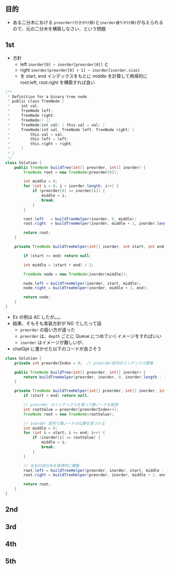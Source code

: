 ## 目的
- ある二分木における `preorder(行きがけ順)`と`inorder通りがけ順)`が与えられるので、元の二分木を構築しなさい、という問題

## 1st
- 方針
  - left `inorder[0] ~ inorder[preorder[0]]` と 
  - right `inorder[preorder[0] + 1] ~ inorder[inorder.size]` 
  - を start, end インデックスをもとに middle を計算して再帰的に root.left, root.right を構築すれば良い
```java
/**
 * Definition for a binary tree node.
 * public class TreeNode {
 *     int val;
 *     TreeNode left;
 *     TreeNode right;
 *     TreeNode() {}
 *     TreeNode(int val) { this.val = val; }
 *     TreeNode(int val, TreeNode left, TreeNode right) {
 *         this.val = val;
 *         this.left = left;
 *         this.right = right;
 *     }
 * }
 */
class Solution {
    public TreeNode buildTree(int[] preorder, int[] inorder) {
        TreeNode root = new TreeNode(preorder[0]);

        int middle = 0;
        for (int i = 0; i < inorder.length; i++) {
            if (preorder[0] == inorder[i]) {
                middle = i;
                break;
            }
        }

        root.left   = buildTreeHelper(inorder, 0, middle);
        root.right  = buildTreeHelper(inorder, middle + 1, inorder.length);

        return root;
    }

    private TreeNode buildTreeHelper(int[] inorder, int start, int end) {

        if (start >= end) return null;

        int middle = (start + end) / 2;

        TreeNode node = new TreeNode(inorder[middle]);

        node.left = buildTreeHelper(inorder, start, middle);
        node.right = buildTreeHelper(inorder, middle + 1, end);

        return node;
    }
}
```
- Ex の例は AC したが。。。
- 結果、そもそも実装方針が NG でしたって話
  - `preorder` の扱い方が違った
  - `preorder` は、`depth` ごとに Queue につめていくイメージをすればいい
  - `inorder` はイメージが難しいが、
- chatGpt に書かせた以下のコードが良さそう
```java
class Solution {
    private int preorderIndex = 0;  // preorder配列のインデックス管理

    public TreeNode buildTree(int[] preorder, int[] inorder) {
        return buildTreeHelper(preorder, inorder, 0, inorder.length - 1);
    }

    private TreeNode buildTreeHelper(int[] preorder, int[] inorder, int start, int end) {
        if (start > end) return null;

        // preorder のインデックスを使って親ノードを取得
        int rootValue = preorder[preorderIndex++];
        TreeNode root = new TreeNode(rootValue);

        // inorder 配列で親ノードの位置を見つける
        int middle = 0;
        for (int i = start; i <= end; i++) {
            if (inorder[i] == rootValue) {
                middle = i;
                break;
            }
        }

        // 左右の部分木を再帰的に構築
        root.left = buildTreeHelper(preorder, inorder, start, middle - 1);
        root.right = buildTreeHelper(preorder, inorder, middle + 1, end);

        return root;
    }
}

```

## 2nd

## 3rd

## 4th

## 5th
